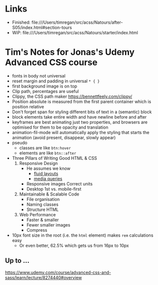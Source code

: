 # Links

- Finished: file:///Users/timregan/src/acss/Natours/after-S05/index.html#section-tours
- WiP: file:///Users/timregan/src/acss/Natours/starter/index.html

# Tim's Notes for Jonas's Udemy  Advanced CSS course

- fonts in body not universal 
- reset margin and padding in universal `* { }`
- first background image is on top
- Clip path, percentages are useful
- Clippy, the CSS path maker https://bennettfeely.com/clippy/ 
- Position absolute is measured from the first parent container which is position relative
- Don't forget span for styling different bits of text in a (semantic) block
- block elements take entire width and have newline before and after
- keyframes are best animating just two properties, and browsers are optimised for them to be opacity and translation
- animation-fil-mode will automatically apply the styling that starts the animation (avoid present, disappear, slowly appear)
- pseudo
  - classes are like `btn:hover`
  - elements are like `btn::after`
- Three Pillars of Writing Good HTML & CSS
    1. Responsive Design
        - He assumes we know
            - [fluid layouts](https://support.google.com/webdesigner/answer/7002913?hl=en-GB#percentage-based)
            - [media queries](https://developer.mozilla.org/en-US/docs/Web/CSS/Media_Queries)
        - Responsive images
        Correct units
        - Desktop 1st vs. mobile-first
    1. Maintainable & Scalable Code
        - File organisation
        - Naming classes
        - Structure HTML
    1. Web Performance
        - Faster & smaller
        - Fewer smaller images
        - Compress
- 10px font size in the root (i.e. the `html` element) makes `rem` calculations easy
    - Or even better, 62.5% which gets us from 16px to 10px


## Up to ...

https://www.udemy.com/course/advanced-css-and-sass/learn/lecture/8274440#overview